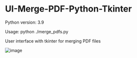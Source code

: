 # UI-Merge-PDF-Python-Tkinter
Python version: 3.9 

Usage: python ./merge_pdfs.py

User interface with tkinter for merging PDF files

![image](https://user-images.githubusercontent.com/33422436/221211604-28407922-fd9a-4d3e-98ba-fcb477ac637e.png)
